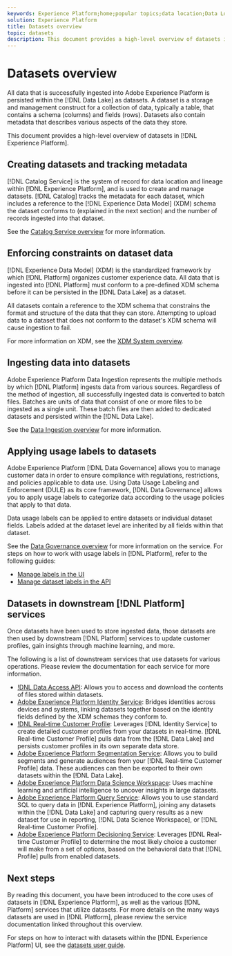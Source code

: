 ```yaml
---
keywords: Experience Platform;home;popular topics;data location;Data Location;Data management;data management;Lineage;lineage;data type;data types;Data types;Data type
solution: Experience Platform
title: Datasets overview
topic: datasets
description: This document provides a high-level overview of datasets in Experience Platform.
---
```


# Datasets overview

All data that is successfully ingested into Adobe Experience Platform is persisted within the [!DNL Data Lake] as datasets. A dataset is a storage and management construct for a collection of data, typically a table, that contains a schema (columns) and fields (rows). Datasets also contain metadata that describes various aspects of the data they store. 

This document provides a high-level overview of datasets in [!DNL Experience Platform].

## Creating datasets and tracking metadata

[!DNL Catalog Service] is the system of record for data location and lineage within [!DNL Experience Platform], and is used to create and manage datasets. [!DNL Catalog] tracks the metadata for each dataset, which includes a reference to the [!DNL Experience Data Model] (XDM) schema the dataset conforms to (explained in the next section) and the number of records ingested into that dataset.

See the [Catalog Service overview](../home.md) for more information.

## Enforcing constraints on dataset data

[!DNL Experience Data Model] (XDM) is the standardized framework by which [!DNL Platform] organizes customer experience data. All data that is ingested into [!DNL Platform] must conform to a pre-defined XDM schema before it can be persisted in the [!DNL Data Lake] as a dataset.

All datasets contain a reference to the XDM schema that constrains the format and structure of the data that they can store. Attempting to upload data to a dataset that does not conform to the dataset's XDM schema will cause ingestion to fail.

For more information on XDM, see the [XDM System overview](../../xdm/home.md).

## Ingesting data into datasets

Adobe Experience Platform Data Ingestion represents the multiple methods by which [!DNL Platform] ingests data from various sources. Regardless of the method of ingestion, all successfully ingested data is converted to batch files. Batches are units of data that consist of one or more files to be ingested as a single unit. These batch files are then added to dedicated datasets and persisted within the [!DNL Data Lake].

See the [Data Ingestion overview](../../ingestion/home.md) for more information.

## Applying usage labels to datasets

Adobe Experience Platform [!DNL Data Governance] allows you to manage customer data in order to ensure compliance with regulations, restrictions, and policies applicable to data use. Using Data Usage Labeling and Enforcement (DULE) as its core framework, [!DNL Data Governance] allows you to apply usage labels to categorize data according to the usage policies that apply to that data.

Data usage labels can be applied to entire datasets or individual dataset fields. Labels added at the dataset level are inherited by all fields within that dataset.

See the [Data Governance overview](../../data-governance/home.md) for more information on the service. For steps on how to work with usage labels in [!DNL Platform], refer to the following guides:

* [Manage labels in the UI](../../data-governance/labels/user-guide.md)
* [Manage dataset labels in the API](../../data-governance/labels/dataset-api.md)

## Datasets in downstream [!DNL Platform] services

Once datasets have been used to store ingested data, those datasets are then used by downstream [!DNL Platform] services to update customer profiles, gain insights through machine learning, and more.

The following is a list of downstream services that use datasets for various operations. Please review the documentation for each service for more information.

* [!DNL Data Access API](../../data-access/home.md): Allows you to access and download the contents of files stored within datasets.
* [Adobe Experience Platform Identity Service](../../identity-service/home.md): Bridges identities across devices and systems, linking datasets together based on the identity fields defined by the XDM schemas they conform to.
* [!DNL Real-time Customer Profile](../../profile/home.md): Leverages [!DNL Identity Service] to create detailed customer profiles from your datasets in real-time. [!DNL Real-time Customer Profile] pulls data from the [!DNL Data Lake] and persists customer profiles in its own separate data store.
* [Adobe Experience Platform Segmentation Service](../../segmentation/home.md): Allows you to build segments and generate audiences from your [!DNL Real-time Customer Profile] data. These audiences can then be exported to their own datasets within the [!DNL Data Lake].
* [Adobe Experience Platform Data Science Workspace](../../data-science-workspace/home.md): Uses machine learning and artificial intelligence to uncover insights in large datasets.
* [Adobe Experience Platform Query Service](../../query-service/home.md): Allows you to use standard SQL to query data in [!DNL Experience Platform], joining any datasets within the [!DNL Data Lake] and capturing query results as a new dataset for use in reporting, [!DNL Data Science Workspace], or [!DNL Real-time Customer Profile].
* [Adobe Experience Platform Decisioning Service](../../decisioning-service/home.md): Leverages [!DNL Real-time Customer Profile] to determine the most likely choice a customer will make from a set of options, based on the behavioral data that [!DNL Profile] pulls from enabled datasets.

## Next steps

By reading this document, you have been introduced to the core uses of datasets in [!DNL Experience Platform], as well as the various [!DNL Platform] services that utilize datasets. For more details on the many ways datasets are used in [!DNL Platform], please review the service documentation linked throughout this overview.

For steps on how to interact with datasets within the [!DNL Experience Platform] UI, see the [datasets user guide](user-guide.md).